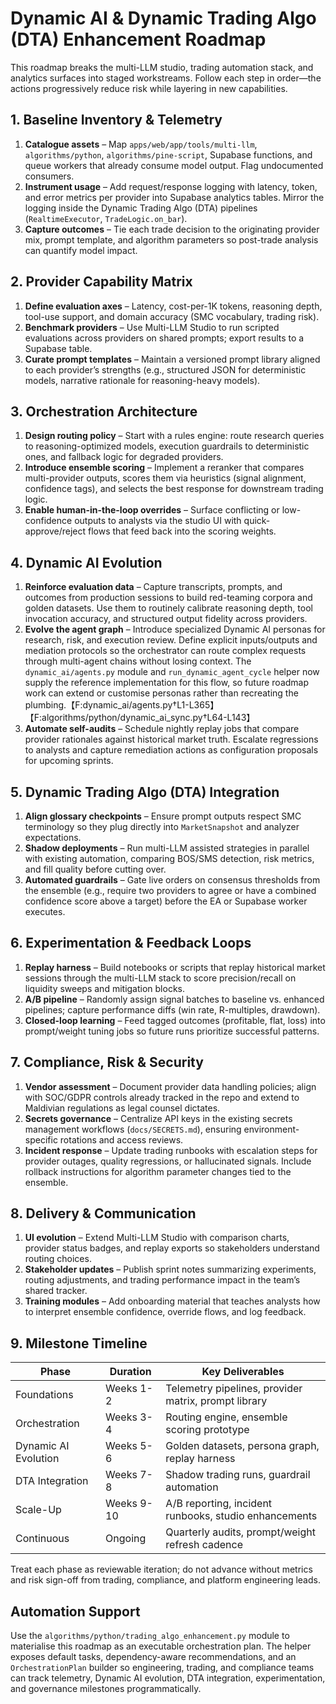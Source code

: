 # Dynamic AI & Dynamic Trading Algo (DTA) Enhancement Roadmap

This roadmap breaks the multi-LLM studio, trading automation stack, and
analytics surfaces into staged workstreams. Follow each step in order—the
actions progressively reduce risk while layering in new capabilities.

## 1. Baseline Inventory & Telemetry

1. **Catalogue assets** – Map `apps/web/app/tools/multi-llm`,
   `algorithms/python`, `algorithms/pine-script`, Supabase functions, and queue
   workers that already consume model output. Flag undocumented consumers.
2. **Instrument usage** – Add request/response logging with latency, token, and
   error metrics per provider into Supabase analytics tables. Mirror the logging
   inside the Dynamic Trading Algo (DTA) pipelines (`RealtimeExecutor`,
   `TradeLogic.on_bar`).
3. **Capture outcomes** – Tie each trade decision to the originating provider
   mix, prompt template, and algorithm parameters so post-trade analysis can
   quantify model impact.

## 2. Provider Capability Matrix

1. **Define evaluation axes** – Latency, cost-per-1K tokens, reasoning depth,
   tool-use support, and domain accuracy (SMC vocabulary, trading risk).
2. **Benchmark providers** – Use Multi-LLM Studio to run scripted evaluations
   across providers on shared prompts; export results to a Supabase table.
3. **Curate prompt templates** – Maintain a versioned prompt library aligned to
   each provider’s strengths (e.g., structured JSON for deterministic models,
   narrative rationale for reasoning-heavy models).

## 3. Orchestration Architecture

1. **Design routing policy** – Start with a rules engine: route research queries
   to reasoning-optimized models, execution guardrails to deterministic ones,
   and fallback logic for degraded providers.
2. **Introduce ensemble scoring** – Implement a reranker that compares
   multi-provider outputs, scores them via heuristics (signal alignment,
   confidence tags), and selects the best response for downstream trading logic.
3. **Enable human-in-the-loop overrides** – Surface conflicting or
   low-confidence outputs to analysts via the studio UI with
   quick-approve/reject flows that feed back into the scoring weights.

## 4. Dynamic AI Evolution

1. **Reinforce evaluation data** – Capture transcripts, prompts, and outcomes
   from production sessions to build red-teaming corpora and golden datasets.
   Use them to routinely calibrate reasoning depth, tool invocation accuracy,
   and structured output fidelity across providers.
2. **Evolve the agent graph** – Introduce specialized Dynamic AI personas for
   research, risk, and execution review. Define explicit inputs/outputs and
   mediation protocols so the orchestrator can route complex requests through
   multi-agent chains without losing context. The `dynamic_ai/agents.py` module
   and `run_dynamic_agent_cycle` helper now supply the reference implementation
   for this flow, so future roadmap work can extend or customise personas rather
   than recreating the
   plumbing.【F:dynamic_ai/agents.py†L1-L365】【F:algorithms/python/dynamic_ai_sync.py†L64-L143】
3. **Automate self-audits** – Schedule nightly replay jobs that compare provider
   rationales against historical market truth. Escalate regressions to analysts
   and capture remediation actions as configuration proposals for upcoming
   sprints.

## 5. Dynamic Trading Algo (DTA) Integration

1. **Align glossary checkpoints** – Ensure prompt outputs respect SMC
   terminology so they plug directly into `MarketSnapshot` and analyzer
   expectations.
2. **Shadow deployments** – Run multi-LLM assisted strategies in parallel with
   existing automation, comparing BOS/SMS detection, risk metrics, and fill
   quality before cutting over.
3. **Automated guardrails** – Gate live orders on consensus thresholds from the
   ensemble (e.g., require two providers to agree or have a combined confidence
   score above a target) before the EA or Supabase worker executes.

## 6. Experimentation & Feedback Loops

1. **Replay harness** – Build notebooks or scripts that replay historical market
   sessions through the multi-LLM stack to score precision/recall on liquidity
   sweeps and mitigation blocks.
2. **A/B pipeline** – Randomly assign signal batches to baseline vs. enhanced
   pipelines; capture performance diffs (win rate, R-multiples, drawdown).
3. **Closed-loop learning** – Feed tagged outcomes (profitable, flat, loss) into
   prompt/weight tuning jobs so future runs prioritize successful patterns.

## 7. Compliance, Risk & Security

1. **Vendor assessment** – Document provider data handling policies; align with
   SOC/GDPR controls already tracked in the repo and extend to Maldivian
   regulations as legal counsel dictates.
2. **Secrets governance** – Centralize API keys in the existing secrets
   management workflows (`docs/SECRETS.md`), ensuring environment-specific
   rotations and access reviews.
3. **Incident response** – Update trading runbooks with escalation steps for
   provider outages, quality regressions, or hallucinated signals. Include
   rollback instructions for algorithm parameter changes tied to the ensemble.

## 8. Delivery & Communication

1. **UI evolution** – Extend Multi-LLM Studio with comparison charts, provider
   status badges, and replay exports so stakeholders understand routing choices.
2. **Stakeholder updates** – Publish sprint notes summarizing experiments,
   routing adjustments, and trading performance impact in the team’s shared
   tracker.
3. **Training modules** – Add onboarding material that teaches analysts how to
   interpret ensemble confidence, override flows, and log feedback.

## 9. Milestone Timeline

| Phase                | Duration   | Key Deliverables                                      |
| -------------------- | ---------- | ----------------------------------------------------- |
| Foundations          | Weeks 1-2  | Telemetry pipelines, provider matrix, prompt library  |
| Orchestration        | Weeks 3-4  | Routing engine, ensemble scoring prototype            |
| Dynamic AI Evolution | Weeks 5-6  | Golden datasets, persona graph, replay harness        |
| DTA Integration      | Weeks 7-8  | Shadow trading runs, guardrail automation             |
| Scale-Up             | Weeks 9-10 | A/B reporting, incident runbooks, studio enhancements |
| Continuous           | Ongoing    | Quarterly audits, prompt/weight refresh cadence       |

Treat each phase as reviewable iteration; do not advance without metrics and
risk sign-off from trading, compliance, and platform engineering leads.

## Automation Support

Use the `algorithms/python/trading_algo_enhancement.py` module to materialise
this roadmap as an executable orchestration plan. The helper exposes default
tasks, dependency-aware recommendations, and an `OrchestrationPlan` builder so
engineering, trading, and compliance teams can track telemetry, Dynamic AI
evolution, DTA integration, experimentation, and governance milestones
programmatically.
